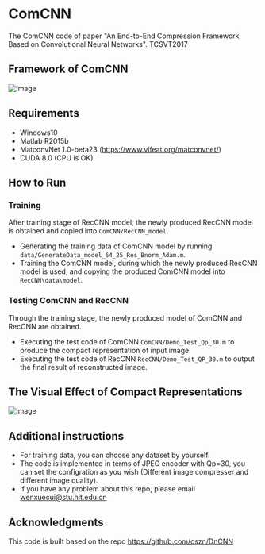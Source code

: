 # ComCNN
The ComCNN code of paper "An End-to-End Compression Framework Based on Convolutional Neural Networks". TCSVT2017

## Framework of ComCNN

![image](https://github.com/WenxueCui/ComCNN-RecCNN/raw/master/images/comcnn.jpg)

## Requirements

* Windows10
* Matlab R2015b
* MatconvNet 1.0-beta23 (https://www.vlfeat.org/matconvnet/)
* CUDA 8.0 (CPU is OK)

## How to Run

### Training

After training stage of RecCNN model, the newly produced RecCNN model is obtained and copied into `ComCNN/RecCNN_model`.

* Generating the training data of ComCNN model by running `data/GenerateData_model_64_25_Res_Bnorm_Adam.m`.
* Training the ComCNN model, during which the newly produced RecCNN model is used, and copying the produced ComCNN model into `RecCNN\data\model`.


### Testing ComCNN and RecCNN

Through the training stage, the newly produced model of ComCNN and RecCNN are obtained.

* Executing the test code of ComCNN `ComCNN/Demo_Test_Qp_30.m` to produce the compact representation of input image.
* Executing the test code of RecCNN `RecCNN/Demo_Test_QP_30.m` to output the final result of reconstructed image.

## The Visual Effect of Compact Representations

![image](https://github.com/WenxueCui/ComCNN-RecCNN/raw/master/images/compact.jpg)

## Additional instructions

* For training data, you can choose any dataset by yourself.
* The code is implemented in terms of JPEG encoder with Qp=30, you can set the configration as you wish (Different image compresser and different image quality).
* If you have any problem about this repo, please email wenxuecui@stu.hit.edu.cn

## Acknowledgments

This code is built based on the repo https://github.com/cszn/DnCNN

